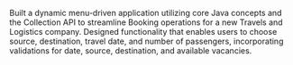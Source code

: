 Built a dynamic menu-driven application utilizing core Java concepts and the Collection API to streamline Booking operations for a new Travels and Logistics company. Designed functionality that enables users to choose source, destination, travel date, and number of passengers, incorporating validations for date, source, destination, and available vacancies.
